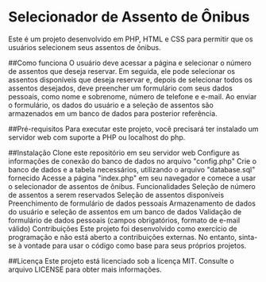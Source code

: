 # Selecionador de Assento de Ônibus
Este é um projeto desenvolvido em PHP, HTML e CSS para permitir que os usuários selecionem seus assentos de ônibus.

##Como funciona
O usuário deve acessar a página e selecionar o número de assentos que deseja reservar. Em seguida, ele pode selecionar os assentos disponíveis que deseja reservar e, depois de selecionar todos os assentos desejados, deve preencher um formulário com seus dados pessoais, como nome e sobrenome, número de telefone e e-mail. Ao enviar o formulário, os dados do usuário e a seleção de assentos são armazenados em um banco de dados para posterior referência.

##Pré-requisitos
Para executar este projeto, você precisará ter instalado um servidor web com suporte a PHP ou localhost do php.

##Instalação
Clone este repositório em seu servidor web
Configure as informações de conexão do banco de dados no arquivo "config.php"
Crie o banco de dados e a tabela necessários, utilizando o arquivo "database.sql" fornecido
Acesse a página "index.php" em seu navegador e comece a usar o selecionador de assentos de ônibus.
Funcionalidades
Seleção de número de assentos a serem reservados
Seleção de assentos disponíveis
Preenchimento de formulário de dados pessoais
Armazenamento de dados do usuário e seleção de assentos em um banco de dados
Validação de formulário de dados pessoais (campos obrigatórios, formato de e-mail válido)
Contribuições
Este projeto foi desenvolvido como exercício de programação e não está aberto a contribuições externas. No entanto, sinta-se à vontade para usar o código como base para seus próprios projetos.

##Licença
Este projeto está licenciado sob a licença MIT. Consulte o arquivo LICENSE para obter mais informações.
